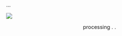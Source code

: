...

![](https://64.media.tumblr.com/2961eb0559b405823d0a5900a02301ea/6b447dbd15b56919-b9/s400x600/0e55c6d8698c170f71c327f42e44b8af8214198a.pnj)
<p align="center"

processing . .
<p align="center"